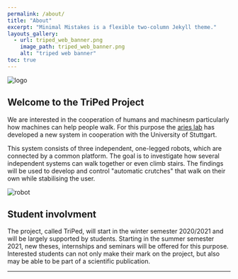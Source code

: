 ```yaml
---
permalink: /about/
title: "About"
excerpt: "Minimal Mistakes is a flexible two-column Jekyll theme."
layouts_gallery:
  - url: triped_web_banner.png
    image_path: triped_web_banner.png
    alt: "triped web banner"
toc: true
---
```

![logo](https://triped-robot.github.io/V2_logo_with_font(2).png)

## Welcome to the TriPed Project
We are interested in the cooperation of humans and machinesm particularly how machines can help people walk.
For this purpose the [aries lab](https://www.lorenzomasia.com/lab-and-people) has developed a new system in cooperation with the University of Stuttgart.

This system consists of three independent, one-legged robots, which are connected by a common platform.
The goal is to investigate how several independent systems can walk together or even climb stairs. 
The findings will be used to develop and control "automatic crutches" that walk on their own while stabilising the user.


![robot](https://triped-robot.github.io/triped_poster.png)
 
## Student involvment
The project, called TriPed, will start in the winter semester 2020/2021 and will be largely supported by students. 
Starting in the summer semester 2021, new theses, internships and seminars will be offered for this purpose.
Interested students can not only make their mark on the project, but also may be able to be part of a scientific publication.




---

